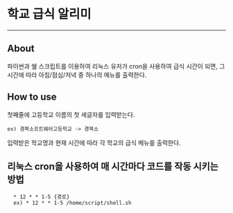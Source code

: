 # 학교 급식 알리미
----------
## About
파이썬과 쉘 스크립트를 이용하여 리눅스 유저가 cron을 사용하여 급식 시간이 되면, 그 시간에 따라 아침/점심/저녁 중 하나의 메뉴를 출력한다.

## How to use
첫째줄에 고등학교 이름의 첫 세글자를 입력받는다. 
```
ex) 경북소프트웨어고등학교 -> 경북소
```
입력받은 학교명과 현재 시간에 따라 각 학교의 급식 메뉴를 출력한다.

## 리눅스 cron을 사용하여 매 시간마다 코드를 작동 시키는 방법
```
  * 12 * * 1-5 {경로}
  ex) * 12 * * 1-5 /home/script/shell.sh
```